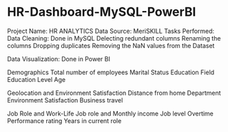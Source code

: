 # HR-Dashboard-MySQL-PowerBI
Project Name: HR ANALYTICS 
Data Source: MeriSKILL 
Tasks Performed:
Data Cleaning: Done in MySQL
Delecting redundant columns
Renaming the columns 
Dropping duplicates 
Removing the NaN values from the Dataset

Data Visualization: Done in Power BI 

Demographics 
Total number of employees 
Marital Status
Education Field 
Education Level
Age

Geolocation and Environment Satisfaction 
Distance from home
Department 
Environment Satisfaction 
Business travel 

Job Role and Work-Life 
Job role and Monthly income
Job level
Overtime
Performance rating
Years in current role
